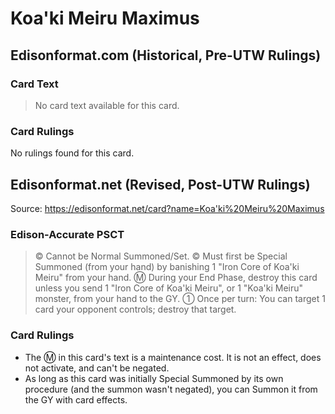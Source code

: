 # Koa'ki Meiru Maximus

## Edisonformat.com (Historical, Pre-UTW Rulings)

### Card Text

> No card text available for this card.

### Card Rulings

No rulings found for this card.

## Edisonformat.net (Revised, Post-UTW Rulings)

Source: https://edisonformat.net/card?name=Koa'ki%20Meiru%20Maximus

### Edison-Accurate PSCT

> © Cannot be Normal Summoned/Set.
> © Must first be Special Summoned (from your hand) by banishing 1 "Iron Core of Koa'ki Meiru" from your hand.
> Ⓜ During your End Phase, destroy this card unless you send 1 "Iron Core of Koa'ki Meiru",
> or 1 "Koa'ki Meiru" monster, from your hand to the GY.
> ① Once per turn: You can target 1 card your opponent controls; destroy that target.

### Card Rulings

*   The Ⓜ in this card's text is a maintenance cost. It is not an effect, does not activate, and can't be negated.
*   As long as this card was initially Special Summoned by its own procedure (and the summon wasn't negated),
you can Summon it from the GY with card effects.
            